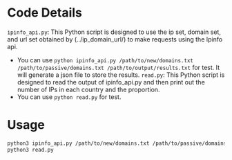 # Code Details

`ipinfo_api.py`: This Python script is designed to use the ip set, domain set, and url set obtained by (../ip_domain_url/) to make requests using the Ipinfo api.
   + You can use `python ipinfo_api.py /path/to/new/domains.txt /path/to/passive/domains.txt /path/to/output/results.txt` for test. It will generate a json file to store the results.
`read.py`: This Python script is designed to read the output of ipinfo_api.py and then print out the number of IPs in each country and the proportion.
   + You can use `python read.py` for test. 

# Usage

```bash
python3 ipinfo_api.py /path/to/new/domains.txt /path/to/passive/domains.txt /path/to/output/results.json
python3 read.py 
```


<!-- **Notes**:
+ You can get help by using `-h` option, e.g., `python3 time_machine.py -h`.
+ `config_template.yaml` should be updated, especially `provider` field.
+ `--alive_seed_file` should be provided by a file with domains you want to snapshot.
+ Option `--data_dir` is prioritized over the `data_dir` field in `config_template.yaml`.
+ You can select the step(s) you want `time_machine_pipeline.py` to do by option `--steps`. -->